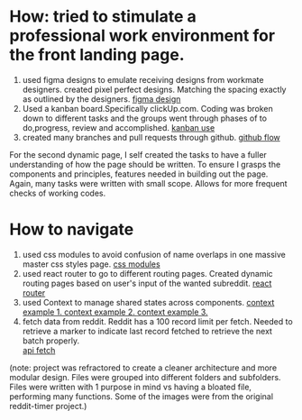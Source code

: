 # How: tried to stimulate a professional work environment for the front landing page.
1. used figma designs to emulate receiving designs from workmate designers. created pixel perfect designs.
Matching the spacing exactly as outlined by the designers. [figma design](redditTimerRefractored/reddit-timer-DOCS/figmaScreenShot.jpg)
2. Used a kanban board.Specifically clickUp.com. Coding was broken down to different tasks and the groups went through
phases of to do,progress, review and accomplished. [kanban use](redditTimerRefractored/reddit-timer-DOCS/clickUpKanban.jpg)
3. created many branches and pull requests through github. [github flow](redditTimerRefractored/reddit-timer-DOCS/branchesPullRequests.jpg)

For the second dynamic page, I self created the tasks to have a fuller understanding of how the page should be 
written. To ensure I grasps the components and principles, features needed in building out the page. Again, many
tasks were written with small scope.  Allows for more frequent checks of working codes.

# How to navigate

1. used css modules to avoid confusion of name overlaps in one massive master css styles page.
[css modules](redditTimerRefractored/reddit-timer-DOCS/cssModules.jpg)
2. used react router to go to different routing pages. Created dynamic routing pages based on user's input
of the wanted subreddit. [react router](redditTimerRefractored/reddit-timer-DOCS/reactRouter.jpg)
3. used Context to manage shared states across components.
[context example 1. ](redditTimerRefractored/reddit-timer-DOCS/context1.jpg)
[context example 2. ](redditTimerRefractored/reddit-timer-DOCS/context2.jpg)
[context example 3.](redditTimerRefractored/reddit-timer-DOCS/context3.jpg)
4. fetch data from reddit. Reddit has a 100 record limit per fetch. Needed to retrieve a marker to indicate
last record fetched to retrieve the next batch properly.  
[api fetch](redditTimerRefractored/reddit-timer-DOCS/apiFetch.jpg)

  
  (note: project was refractored to create a cleaner architecture and more modular design. Files were grouped into different folders and subfolders. Files were written 
  with 1 purpose in mind vs having a bloated file, performing many functions. Some of the images were from the original reddit-timer project.)

